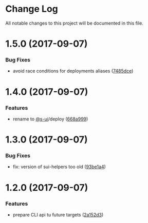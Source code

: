 # Change Log

All notable changes to this project will be documented in this file.

<a name="1.5.0"></a>
# 1.5.0 (2017-09-07)


### Bug Fixes

* avoid race conditions for deployments aliases ([7485dce](https://github.com/SUI-Components/sui/commit/7485dce))



<a name="1.4.0"></a>
# 1.4.0 (2017-09-07)


### Features

* rename to [@s-ui](https://github.com/s-ui)/deploy ([668a999](https://github.com/SUI-Components/sui/commit/668a999))



<a name="1.3.0"></a>
# 1.3.0 (2017-09-07)


### Bug Fixes

* fix: version of sui-helpers too old ([93be1a4](https://github.com/SUI-Components/sui/commit/93be1a4))



<a name="1.2.0"></a>
# 1.2.0 (2017-09-07)


### Features

* prepare CLI api tu future targets ([2a152d3](https://github.com/SUI-Components/sui/commit/2a152d3))



